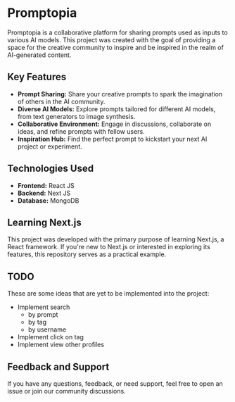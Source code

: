 # Promptopia

Promptopia is a collaborative platform for sharing prompts used as inputs to various AI models. This project was created with the goal of providing a space for the creative community to inspire and be inspired in the realm of AI-generated content.

## Key Features

- **Prompt Sharing:** Share your creative prompts to spark the imagination of others in the AI community.
- **Diverse AI Models:** Explore prompts tailored for different AI models, from text generators to image synthesis.
- **Collaborative Environment:** Engage in discussions, collaborate on ideas, and refine prompts with fellow users.
- **Inspiration Hub:** Find the perfect prompt to kickstart your next AI project or experiment.

## Technologies Used

- **Frontend:** React JS
- **Backend:** Next JS
- **Database:** MongoDB

## Learning Next.js

This project was developed with the primary purpose of learning Next.js, a React framework. If you're new to Next.js or interested in exploring its features, this repository serves as a practical example.

## TODO

These are some ideas that are yet to be implemented into the project:

- Implement search
  - by prompt
  - by tag
  - by username
- Implement click on tag
- Implement view other profiles

## Feedback and Support

If you have any questions, feedback, or need support, feel free to open an issue or join our community discussions.
